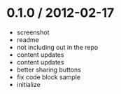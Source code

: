 
0.1.0 / 2012-02-17 
==================

  * screenshot
  * readme
  * not including out in the repo
  * content updates
  * content updates
  * better sharing buttons
  * fix code block sample
  * initialize
